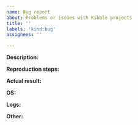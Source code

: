 ```yaml
---
name: Bug report
about: Problems or issues with Kibble projects
title: ''
labels: 'kind:bug'
assignees: ''

---
```


<!--
Hi! Thanks for submitting issue.
We are happy that you are using Kibble.
Please follow below steps when submitting the issue.
Check our other issues -- maybe similar issue is already reported.

Please, delete comment block before submitting.

Thank you and have a nice day!
Kibble team
-->

**Description:**
<!--
Please provide a detailed description of the issue you want to submit.
Please tell us how many times the issue occurred.
Could you tell us how it should work in your opinion?
-->

**Reproduction steps:**
<!--
Provide steps that allow us to reproduce the issue.
1.
2.
3.
-->
**Actual result:**
<!--Describe actual system behavior.-->

**OS:**
<!--Tell us what OS you are using.-->

**Logs:**
<!--Attach logs if you have.-->

**Other:**
<!--
Provide, attach, describe any other information you think are helpful.
-->
